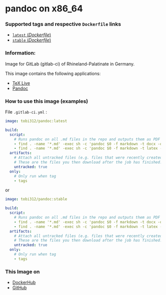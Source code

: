 # pandoc on x86_64  

### Supported tags and respective `Dockerfile` links
-	[`latest` (*Dockerfile*)](https://github.com/Tob1asDocker/docker-pandoc/blob/master/Dockerfile)
-	[`stable` (*Dockerfile*)](https://github.com/Tob1asDocker/docker-pandoc/blob/master/Dockerfile-stable)

### Information:  

Image for GitLab (gitlab-ci) of Rhineland-Palatinate in Germany.  

This image contains the following applications:  
* [TeX Live](https://www.tug.org/texlive/)  
* [Pandoc](https://pandoc.org/)  

### How to use this image (examples)

File ```.gitlab-ci.yml``` :  

```yml
image: tobi312/pandoc:latest

build:
  script:
    # Runs pandoc on all .md files in the repo and outputs them as PDF and DOCX
    - find . -name '*.md' -exec sh -c 'pandoc $0 -f markdown -t docx -o $0.docx' {} \;
    - find . -name '*.md' -exec sh -c 'pandoc $0 -f markdown -t latex --pdf-engine=xelatex --toc -V lang=de-DE -V papersize=a4paper -V geometry:portrait -V documentclass=article -o $0.pdf' {} \;
  artifacts:
    # Attach all untracked files (e.g. files that were recently created and not yet committed to git) as artifacts.
    # These are the files you then download after the job has finished.
    untracked: true
  only:
    # Only run when tag
    - tags

```

or  

```yml
image: tobi312/pandoc:stable

build:
  script:
    # Runs pandoc on all .md files in the repo and outputs them as PDF and DOCX
    - find . -name '*.md' -exec sh -c 'pandoc $0 -f markdown -t docx -o $0.docx' {} \;
    - find . -name '*.md' -exec sh -c 'pandoc $0 -f markdown -t latex --latex-engine=xelatex --toc -V lang=ngerman -V papersize=a4paper -V geometry:portrait -V documentclass=article -o $0.pdf' {} \;
  artifacts:
    # Attach all untracked files (e.g. files that were recently created and not yet committed to git) as artifacts.
    # These are the files you then download after the job has finished.
    untracked: true
  only:
    # Only run when tag
    - tags

```

### This Image on  
* [DockerHub](https://hub.docker.com/r/tobi312/pandoc/)
* [GitHub](https://github.com/Tob1asDocker/docker-pandoc)
